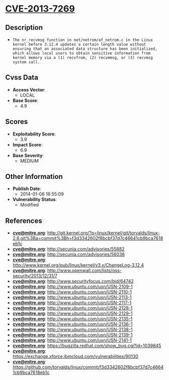 
# [CVE-2013-7269](https://cve.mitre.org/cgi-bin/cvename.cgi?name=CVE-2013-7269)

## Description

- `The nr_recvmsg function in net/netrom/af_netrom.c in the Linux kernel before 3.12.4 updates a certain length value without ensuring that an associated data structure has been initialized, which allows local users to obtain sensitive information from kernel memory via a (1) recvfrom, (2) recvmmsg, or (3) recvmsg system call.`

## Cvss Data

- **Access Vector**:
  - LOCAL
- **Base Score**:
  - 4.9

## Scores

- **Exploitability Score**:
  - 3.9
- **Impact Score**:
  - 6.9
- **Base Severity**:
  - MEDIUM

## Other Information

- **Publish Date**:
  - 2014-01-06 16:55:09
- **Vulnerability Status**:
  - Modified

## References

- **cve@mitre.org**: http://git.kernel.org/?p=linux/kernel/git/torvalds/linux-2.6.git%3Ba=commit%3Bh=f3d3342602f8bcbf37d7c46641cb9bca7618eb1c
- **cve@mitre.org**: http://secunia.com/advisories/55882
- **cve@mitre.org**: http://secunia.com/advisories/56036
- **cve@mitre.org**: http://www.kernel.org/pub/linux/kernel/v3.x/ChangeLog-3.12.4
- **cve@mitre.org**: http://www.openwall.com/lists/oss-security/2013/12/31/7
- **cve@mitre.org**: http://www.securityfocus.com/bid/64742
- **cve@mitre.org**: http://www.ubuntu.com/usn/USN-2109-1
- **cve@mitre.org**: http://www.ubuntu.com/usn/USN-2110-1
- **cve@mitre.org**: http://www.ubuntu.com/usn/USN-2113-1
- **cve@mitre.org**: http://www.ubuntu.com/usn/USN-2117-1
- **cve@mitre.org**: http://www.ubuntu.com/usn/USN-2128-1
- **cve@mitre.org**: http://www.ubuntu.com/usn/USN-2129-1
- **cve@mitre.org**: http://www.ubuntu.com/usn/USN-2135-1
- **cve@mitre.org**: http://www.ubuntu.com/usn/USN-2136-1
- **cve@mitre.org**: http://www.ubuntu.com/usn/USN-2138-1
- **cve@mitre.org**: http://www.ubuntu.com/usn/USN-2139-1
- **cve@mitre.org**: http://www.ubuntu.com/usn/USN-2141-1
- **cve@mitre.org**: https://bugzilla.redhat.com/show_bug.cgi?id=1039845
- **cve@mitre.org**: https://exchange.xforce.ibmcloud.com/vulnerabilities/90130
- **cve@mitre.org**: https://github.com/torvalds/linux/commit/f3d3342602f8bcbf37d7c46641cb9bca7618eb1c
